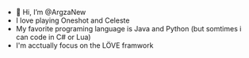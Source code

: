 - 👋 Hi, I’m @ArgzaNew
- I love playing Oneshot and Celeste
- My favorite programing language is Java and Python (but somtimes i can code in C# or Lua)
- I'm acctually focus on the LÖVE framwork

<!---
ArgzaNew/ArgzaNew is a ✨ special ✨ repository because its `README.md` (this file) appears on your GitHub profile.
You can click the Preview link to take a look at your changes.
--->
